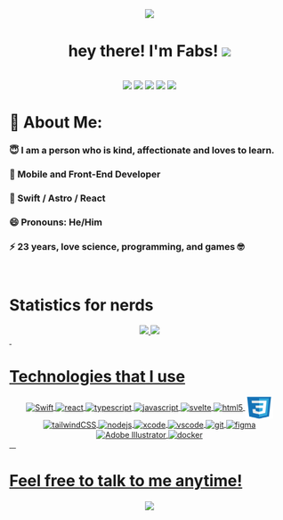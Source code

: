 
<div align="center">
  <img src="https://media.giphy.com/media/5eLDrEaRGHegx2FeF2/giphy.gif" width="300"/>

  
  <h1>
    hey there! I'm Fabs!
    <img src="https://media.giphy.com/media/hvRJCLFzcasrR4ia7z/giphy.gif" width="30px"/>
  </h1>
  &nbsp;
    <div align="center"> 
    <a href="https://instagram.com/fabbahiense_" target="_blank"><img src="https://img.shields.io/badge/-Instagram-%23E4405F?style=for-the-badge&logo=instagram&logoColor=white" target="_blank"></a>
    <a href="https://www.twitch.tv/faabs_" target="_blank"><img src="https://img.shields.io/badge/Twitch-9146FF?style=for-the-badge&logo=twitch&logoColor=white" target="_blank"></a>
    <a href="https://discord.gg/4SDzVtHu" target="_blank"><img src="https://img.shields.io/badge/Discord-7289DA?style=for-the-badge&logo=discord&logoColor=white" target="_blank"></a> 
    <a href = "mailto:fabriciobs2000@gmail.com"><img src="https://img.shields.io/badge/-Gmail-%23333?style=for-the-badge&logo=gmail&logoColor=white" target="_blank"></a>
    <a href="https://www.linkedin.com/in/fabricio-b-santos" target="_blank"><img src="https://img.shields.io/badge/-LinkedIn-%230077B5?style=for-the-badge&logo=linkedin&logoColor=white" target="_blank"></a>  
  </div>
</div>



# **🦔 About Me:**
### 😇 I am a person who is kind, affectionate and loves to learn.
### 🔭 Mobile and Front-End Developer
### 🚀 Swift / Astro / React 
### 😄 Pronouns: He/Him
### ⚡ 23 years, love science, programming, and games 🤓
&nbsp;
&nbsp;
# Statistics for nerds

<div align="center" class="stats">
  <a href="https://github.com/FabbSantos">
  <img height="180em" src="https://github-readme-stats.vercel.app/api?username=fabbsantos&show_icons=true&theme=radical&include_all_commits=true"/>
  <img height="180em" src="https://github-readme-stats.vercel.app/api/top-langs/?username=fabbsantos&layout=compact&langs_count=10&theme=radical"/>
</div>
&nbsp;
  
  # Technologies that I use
<div align="center">
  <img align="center" alt="Swift" height="40" width="50" src="https://cdn.jsdelivr.net/gh/devicons/devicon/icons/swift/swift-original.svg">
  <img align="center" alt="react" height="40" width="50" src="https://cdn.jsdelivr.net/gh/devicons/devicon/icons/react/react-original.svg">
  <img align="center" alt="typescript" height="40" width="50" src="https://cdn.jsdelivr.net/gh/devicons/devicon/icons/typescript/typescript-original.svg">
  <img align="center" alt="javascript" height="40" width="50" src="https://cdn.jsdelivr.net/gh/devicons/devicon/icons/javascript/javascript-original.svg">
  <img align="center" alt="svelte" height="40" width="50" src="https://cdn.jsdelivr.net/gh/devicons/devicon/icons/svelte/svelte-original.svg" />     
  <img align="center" alt="html5" height="40" width="50" src="https://cdn.jsdelivr.net/gh/devicons/devicon/icons/html5/html5-original.svg">
  <img align="center" alt="css3" height="40" width="50" src="https://raw.githubusercontent.com/devicons/devicon/master/icons/css3/css3-original.svg">  
  <img align="center" alt="tailwindCSS" height="40" width="50" src="https://cdn.jsdelivr.net/gh/devicons/devicon/icons/tailwindcss/tailwindcss-plain.svg">
  <img align="center" alt="nodejs" height="40" width="50" src="https://cdn.jsdelivr.net/gh/devicons/devicon/icons/nodejs/nodejs-original.svg">

          
  <img align="center" alt="xcode" height="40" width="50" src="https://cdn.jsdelivr.net/gh/devicons/devicon/icons/xcode/xcode-original.svg">
  <img align="center" alt="vscode" height="40" width="50" src="https://cdn.jsdelivr.net/gh/devicons/devicon/icons/vscode/vscode-original.svg">
  <img align="center" alt="git" height="40" width="50" src="https://cdn.jsdelivr.net/gh/devicons/devicon/icons/git/git-original.svg">
  <img align="center" alt="figma" height="40" width="50" src="https://cdn.jsdelivr.net/gh/devicons/devicon/icons/figma/figma-original.svg" />
  <img align="center" alt="Adobe Illustrator" height="40" width="50" width="40" src="https://cdn.jsdelivr.net/gh/devicons/devicon/icons/illustrator/illustrator-plain.svg" />
  <img align="center" alt="docker" height="40" width="50" src="https://cdn.jsdelivr.net/gh/devicons/devicon/icons/docker/docker-original.svg" />        

          
</div>
&nbsp;
&nbsp;
  

# Feel free to talk to me anytime!

<div align="center">
  <img align="center" src="https://user-images.githubusercontent.com/51688346/193614659-fe639238-98e7-41e2-a7ee-0cba4341d2d9.gif">
</div>

 
